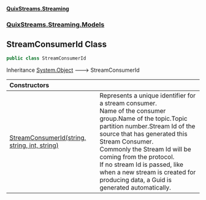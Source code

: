 #### [QuixStreams.Streaming](index.md 'index')
### [QuixStreams.Streaming.Models](QuixStreams.Streaming.Models.md 'QuixStreams.Streaming.Models')

## StreamConsumerId Class

```csharp
public class StreamConsumerId
```

Inheritance [System.Object](https://docs.microsoft.com/en-us/dotnet/api/System.Object 'System.Object') &#129106; StreamConsumerId

| Constructors | |
| :--- | :--- |
| [StreamConsumerId(string, string, int, string)](StreamConsumerId.StreamConsumerId(string,string,int,string).md 'QuixStreams.Streaming.Models.StreamConsumerId.StreamConsumerId(string, string, int, string)') | Represents a unique identifier for a stream consumer.<br/><param name="consumerGroup">Name of the consumer group.</param><param name="topicName">Name of the topic.</param><param name="partition">Topic partition number.</param><param name="streamId">Stream Id of the source that has generated this Stream Consumer.</param><br/>Commonly the Stream Id will be coming from the protocol. <br/>If no stream Id is passed, like when a new stream is created for producing data, a Guid is generated automatically. |
